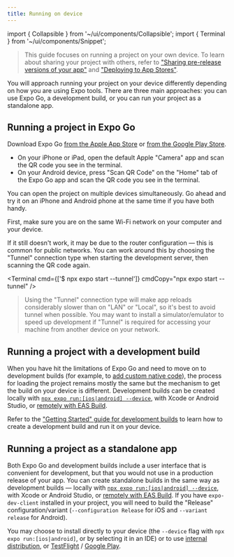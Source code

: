 ```yaml
---
title: Running on device
---
```


import { Collapsible } from '~/ui/components/Collapsible';
import { Terminal } from '~/ui/components/Snippet';

> This guide focuses on running a project on your own device. To learn about sharing your project with others, refer to ["Sharing pre-release versions of your app"](/guides/sharing-preview-releases/) and ["Deploying to App Stores"](/distribution/app-stores/).

You will approach running your project on your device differently depending on how you are using Expo tools. There are three main approaches: you can use Expo Go, a development build, or you can run your project as a standalone app.

## Running a project in Expo Go

Download Expo Go [from the Apple App Store](https://itunes.apple.com/app/apple-store/id982107779) or [from the Google Play Store](https://play.google.com/store/apps/details?id=host.exp.exponent&referrer=www).

- On your iPhone or iPad, open the default Apple "Camera" app and scan the QR code you see in the terminal.
- On your Android device, press "Scan QR Code" on the "Home" tab of the Expo Go app and scan the QR code you see in the terminal.

You can open the project on multiple devices simultaneously. Go ahead and try it on an iPhone and Android phone at the same time if you have both handy.

<Collapsible summary="Is the app not loading on your device?">

First, make sure you are on the same Wi-Fi network on your computer and your device.

If it still doesn't work, it may be due to the router configuration &mdash; this is common for public networks. You can work around this by choosing the "Tunnel" connection type when starting the development server, then scanning the QR code again.

<Terminal cmd={['$ npx expo start --tunnel']} cmdCopy="npx expo start --tunnel" />

> Using the "Tunnel" connection type will make app reloads considerably slower than on "LAN" or "Local", so it's best to avoid tunnel when possible. You may want to install a simulator/emulator to speed up development if "Tunnel" is required for accessing your machine from another device on your network.

</Collapsible>

## Running a project with a development build

When you have hit the limitations of Expo Go and need to move on to development builds (for example, to [add custom native code](/workflow/customizing/)), the process for loading the project remains mostly the same but the mechanism to get the build on your device is different. Development builds can be created locally with [`npx expo run:[ios|android] --device`](/workflow/expo-cli/), with Xcode or Android Studio, or [remotely with EAS Build](/build/introduction/).

Refer to the ["Getting Started" guide for development builds](/development/getting-started/) to learn how to create a development build and run it on your device.

## Running a project as a standalone app

Both Expo Go and development builds include a user interface that is convenient for development, but that you would not use in a production release of your app. You can create standalone builds in the same way as development builds — locally with [`npx expo run:[ios|android] --device`](/workflow/expo-cli/), with Xcode or Android Studio, or [remotely with EAS Build](/build/introduction/). If you have `expo-dev-client` installed in your project, you will need to build the "Release" configuration/variant (`--configuration Release` for iOS and `--variant release` for Android).

You may choose to install directly to your device (the `--device` flag with `npx expo run:[ios|android]`, or by selecting it in an IDE) or to use [internal distribution](/build/internal-distribution/), or [TestFlight](/submit/ios) / [Google Play](/submit/android).
